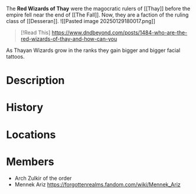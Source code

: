 The **Red Wizards of Thay** were the magocratic rulers of [[Thay]] before the empire fell near the end of [[The Fall]]. Now, they are a faction of the ruling class of [[Desseran]].
![[Pasted image 20250129180017.png]]

>[!Read This]
>https://www.dndbeyond.com/posts/1484-who-are-the-red-wizards-of-thay-and-how-can-you

As Thayan Wizards grow in the ranks they gain bigger and bigger facial tattoos.

# Description
# History

# Locations
# Members

- Arch Zulkir of the order
- Mennek Ariz https://forgottenrealms.fandom.com/wiki/Mennek_Ariz

